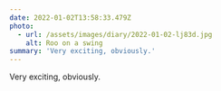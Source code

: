 ```yaml
---
date: 2022-01-02T13:58:33.479Z
photo:
  - url: /assets/images/diary/2022-01-02-lj83d.jpg
    alt: Roo on a swing
summary: 'Very exciting, obviously.'
---
```

Very exciting, obviously. 

